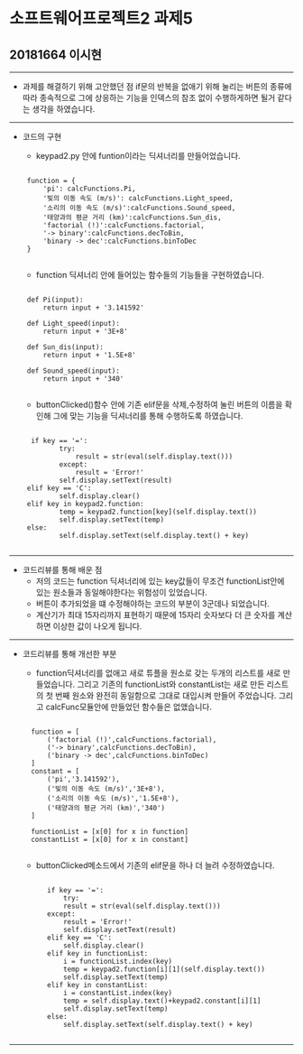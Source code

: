 소프트웨어프로젝트2 과제5 
===
20181664 이시현
----------
---- 
 - 과제를 해결하기 위해 고안했던 점
 if문의 반복을 없애기 위해 눌리는 버튼의 종류에 따라 종속적으로 그에 상응하는 기능을 인덱스의 참조 없이 수행하게하면 될거 같다는 생각을 하였습니다.
----

 - 코드의 구현
     - keypad2.py 안에  funtion이라는 딕셔너리를 만들어었습니다.
    <pre><code>
    function = {
        'pi': calcFunctions.Pi,
        '빛의 이동 속도 (m/s)': calcFunctions.Light_speed,
        '소리의 이동 속도 (m/s)':calcFunctions.Sound_speed,
        '태양과의 평균 거리 (km)':calcFunctions.Sun_dis,
        'factorial (!)':calcFunctions.factorial,
        '-> binary':calcFunctions.decToBin,
        'binary -> dec':calcFunctions.binToDec
    }
    </pre></code>

    - function 딕셔너리 안에 들어있는 함수들의 기능들을 구현하였습니다.
    <pre><code>
    def Pi(input):
        return input + '3.141592'
    
    def Light_speed(input):
        return input + '3E+8'
        
    def Sun_dis(input):
        return input + '1.5E+8'
        
    def Sound_speed(input):
        return input + '340'
    </pre></code>

    - buttonClicked()함수 안에 기존 elif문을 삭제,수정하여 눌린 버튼의 이름을 확인해 그에 맞는 기능을 딕셔너리를 통해 수행하도록 하였습니다.
    <pre><code>
     if key == '=':
            try:
                result = str(eval(self.display.text()))
            except:
                result = 'Error!'
            self.display.setText(result)
    elif key == 'C':
            self.display.clear()
    elif key in keypad2.function:
            temp = keypad2.function[key](self.display.text())
            self.display.setText(temp)
    else:
            self.display.setText(self.display.text() + key)
    </pre></code>
---
- 코드리뷰를 통해 배운 점
    - 저의 코드는 function 딕셔너리에 있는 key값들이 무조건 functionList안에 있는 원소들과 동일해야한다는 위험성이 있었습니다.
    - 버튼이 추가되었을 떄 수정해야하는 코드의 부분이 3군데나 되었습니다.
    - 계산기가 최대 15자리까지 표현하기 때문에 15자리 숫자보다 더 큰 숫자를 계산하면 이상한 값이 나오게 됩니다.

---
- 코드리뷰를 통해 개선한 부분
    - function딕셔너리를 없애고 새로 튜플을 원소로 갖는 두개의 리스트를 새로 만들었습니다.
    그리고 기존의 functionList와 constantList는 새로 만든 리스트의 첫 번째 원소와 완전히 동일함으로 그대로 대입시켜 만들어 주었습니다. 그리고 calcFunc모듈안에 만들었던 함수들은 없앴습니다.
    <pre><code>
    function = [
        ('factorial (!)',calcFunctions.factorial),
        ('-> binary',calcFunctions.decToBin),
        ('binary -> dec',calcFunctions.binToDec)
    ]
    constant = [
        ('pi','3.141592'),
        ('빛의 이동 속도 (m/s)','3E+8'),
        ('소리의 이동 속도 (m/s)','1.5E+8'),
        ('태양과의 평균 거리 (km)','340')
    ]

    functionList = [x[0] for x in function]
    constantList = [x[0] for x in constant]
    </pre></code>
    
    - buttonClicked메소드에서 기존의 elif문을 하나 더 늘려 수정하였습니다.
    <pre><code>
        if key == '=':
            try:
            result = str(eval(self.display.text()))
        except:
            result = 'Error!'
            self.display.setText(result)
        elif key == 'C':
            self.display.clear()
        elif key in functionList:
            i = functionList.index(key)
            temp = keypad2.function[i][1](self.display.text())
            self.display.setText(temp)
        elif key in constantList:
            i = constantList.index(key)
            temp = self.display.text()+keypad2.constant[i][1]
            self.display.setText(temp)
        else:
            self.display.setText(self.display.text() + key)
    </pre></code>
---

